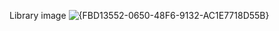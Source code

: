 Library image
![{FBD13552-0650-48F6-9132-AC1E7718D55B}](https://github.com/user-attachments/assets/62fa7359-5480-46ba-8059-be535c6c122b)
